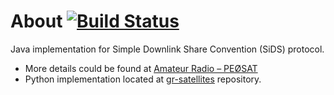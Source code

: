 # About [![Build Status](https://travis-ci.org/dernasherbrezon/sids.svg?branch=master)](https://travis-ci.org/dernasherbrezon/sids)

Java implementation for Simple Downlink Share Convention (SiDS) protocol. 

 * More details could be found at [Amateur Radio – PEØSAT](http://www.pe0sat.vgnet.nl/decoding/tlm-decoding-software/sids/)
 * Python implementation located at [gr-satellites](https://github.com/daniestevez/gr-satellites/blob/master/python/submit.py) repository.
